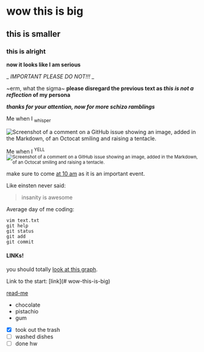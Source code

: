 # wow this is big
## this is smaller
### this is alright

**now it looks like I am serious**

_ _IMPORTANT PLEASE DO NOT!!!_ _

~erm, what the sigma~
**please disregard the previous text as _this is not a reflection_ of my persona**

***thanks for your attention, now for more schizo ramblings***

Me when I <sub>whisper

![Screenshot of a comment on a GitHub issue showing an image, added in the Markdown, of an Octocat smiling and raising a tentacle.](https://external-content.duckduckgo.com/iu/?u=https%3A%2F%2Fimages-wixmp-ed30a86b8c4ca887773594c2.wixmp.com%2Ff%2Fc52cfd32-9473-4939-abb6-1aed39529c1f%2Fdff5ag5-f56a2db0-a1f6-4464-8449-e0eb8ffc82b2.png%2Fv1%2Ffill%2Fw_667%2Ch_1198%2Cstrp%2Fspongebob_screaming_vector_by_homersimpson1983_dff5ag5-pre.png%3Ftoken%3DeyJ0eXAiOiJKV1QiLCJhbGciOiJIUzI1NiJ9.eyJzdWIiOiJ1cm46YXBwOjdlMGQxODg5ODIyNjQzNzNhNWYwZDQxNWVhMGQyNmUwIiwiaXNzIjoidXJuOmFwcDo3ZTBkMTg4OTgyMjY0MzczYTVmMGQ0MTVlYTBkMjZlMCIsIm9iaiI6W1t7ImhlaWdodCI6Ijw9MjMwMCIsInBhdGgiOiJcL2ZcL2M1MmNmZDMyLTk0NzMtNDkzOS1hYmI2LTFhZWQzOTUyOWMxZlwvZGZmNWFnNS1mNTZhMmRiMC1hMWY2LTQ0NjQtODQ0OS1lMGViOGZmYzgyYjIucG5nIiwid2lkdGgiOiI8PTEyODAifV1dLCJhdWQiOlsidXJuOnNlcnZpY2U6aW1hZ2Uub3BlcmF0aW9ucyJdfQ.VQu4QvdkoMiBthocFzVfHLlLofATLw2vT-jq3T9gd2M&f=1&nofb=1&ipt=40d492eb9a39c832d57542158759d52799369c634faee97f8e81ec5620bd50d5)

Me when I <sup>YELL
![Screenshot of a comment on a GitHub issue showing an image, added in the Markdown, of an Octocat smiling and raising a tentacle.](https://external-content.duckduckgo.com/iu/?u=https%3A%2F%2Fa.pinatafarm.com%2F1159x1125%2F405695963a%2Fspongebob-yelling.jpg&f=1&nofb=1&ipt=c593dc32925fdaafc44fa2e5709d08942e057cc968ab19008d53140027ebe32f)



make sure to come <ins>at 10 am</ins> as it is an important event.

Like einsten never said:
> insanity is awesome

Average day of me coding:

```
vim text.txt
git help
git status
git add
git commit
```

#### LINKs!
you should totally [look at this graph](https://www.youtube.com/watch?v=oMRgdpXLElE).

Link to the start: [link](# wow-this-is-big)

[read-me](https://github.com/Arblade555/pages-project/blob/main/README.md)

- chocolate
- pistachio
- gum

- [x] took out the trash
- [ ] washed dishes
- [ ] done hw
